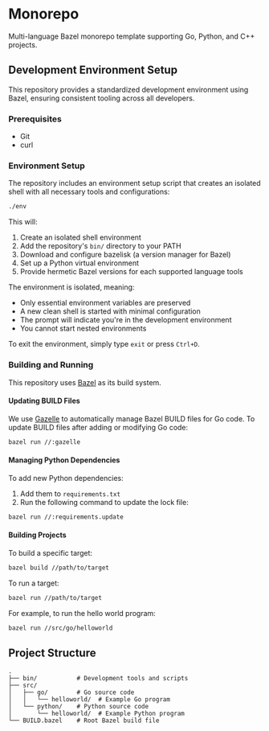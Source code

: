 # Monorepo

Multi-language Bazel monorepo template supporting Go, Python, and C++ projects.

## Development Environment Setup

This repository provides a standardized development environment using Bazel, ensuring consistent tooling across all developers.

### Prerequisites

- Git
- curl

### Environment Setup

The repository includes an environment setup script that creates an isolated shell with all necessary tools and configurations:

```sh
./env
```

This will:
1. Create an isolated shell environment
2. Add the repository's `bin/` directory to your PATH
3. Download and configure bazelisk (a version manager for Bazel)
4. Set up a Python virtual environment
5. Provide hermetic Bazel versions for each supported language tools

The environment is isolated, meaning:
- Only essential environment variables are preserved
- A new clean shell is started with minimal configuration
- The prompt will indicate you're in the development environment
- You cannot start nested environments

To exit the environment, simply type `exit` or press `Ctrl+D`.

### Building and Running

This repository uses [Bazel](https://bazel.build/) as its build system. 

#### Updating BUILD Files

We use [Gazelle](https://github.com/bazelbuild/bazel-gazelle) to automatically manage Bazel BUILD files for Go code. To update BUILD files after adding or modifying Go code:

```bash
bazel run //:gazelle
```

#### Managing Python Dependencies

To add new Python dependencies:
1. Add them to `requirements.txt`
2. Run the following command to update the lock file:
```bash
bazel run //:requirements.update
```

#### Building Projects

To build a specific target:
```bash
bazel build //path/to/target
```

To run a target:
```bash
bazel run //path/to/target
```

For example, to run the hello world program:
```bash
bazel run //src/go/helloworld
```

## Project Structure

```
.
├── bin/           # Development tools and scripts
├── src/          
│   ├── go/        # Go source code
│   │   └── helloworld/  # Example Go program
│   └── python/    # Python source code
│       └── helloworld/  # Example Python program
└── BUILD.bazel    # Root Bazel build file
```
